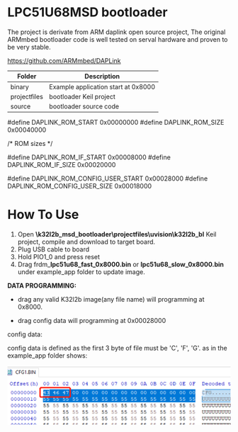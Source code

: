 # LPC51U68MSD bootloader



The project is derivate from ARM daplink open source project, The original ARMmbed bootloader code is well tested on serval hardware and proven to be very stable.

https://github.com/ARMmbed/DAPLink



| Folder       | Description                         |
| ------------ | ----------------------------------- |
| binary       | Example application start at 0x8000 |
| projectfiles | bootloader Keil project             |
| source       | bootloader source code              |

#define DAPLINK_ROM_START               0x00000000
#define DAPLINK_ROM_SIZE                0x00040000

/* ROM sizes */

#define DAPLINK_ROM_IF_START            0x00008000
#define DAPLINK_ROM_IF_SIZE             0x00020000

#define DAPLINK_ROM_CONFIG_USER_START   0x00028000
#define DAPLINK_ROM_CONFIG_USER_SIZE    0x00018000



# How To Use

1. Open **\k32l2b_msd_bootloader\projectfiles\uvision\k32l2b_bl**  Keil project, compile and download to target board.
2. Plug USB cable to board
3. Hold PIO1_0 and press reset
4. Drag frdm_**lpc51u68_fast_0x8000.bin** or **lpc51u68_slow_0x8000.bin** under example_app folder to update image.





**DATA PROGRAMMING:**

* drag any valid K32l2b image(any file name) will programming at 0x8000.

* drag config data will programming at 0x00028000

config data:

config data is defined as the first 3 byte of file must be 'C', 'F', 'G'. as in the example_app folder shows:

![](./img/cfgdata.png)





